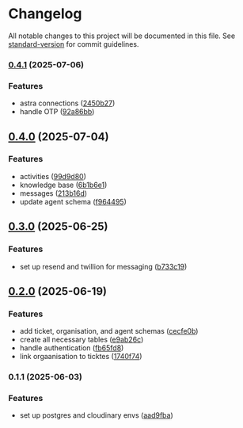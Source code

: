 # Changelog

All notable changes to this project will be documented in this file. See [standard-version](https://github.com/conventional-changelog/standard-version) for commit guidelines.

### [0.4.1](https://github.com/AristideI/SautiDesk-bn/compare/v0.4.0...v0.4.1) (2025-07-06)


### Features

* astra connections ([2450b27](https://github.com/AristideI/SautiDesk-bn/commit/2450b2761e1b7a0805ac89fef34f2e9c6e2d05d6))
* handle OTP ([92a86bb](https://github.com/AristideI/SautiDesk-bn/commit/92a86bb3d26ac6929f1cce1ce5d8944d2ace556a))

## [0.4.0](https://github.com/AristideI/SautiDesk-bn/compare/v0.3.0...v0.4.0) (2025-07-04)


### Features

* activities ([99d9d80](https://github.com/AristideI/SautiDesk-bn/commit/99d9d80c06954b1c9fd2d725c3c822e828e13bb9))
* knowledge base ([6b1b6e1](https://github.com/AristideI/SautiDesk-bn/commit/6b1b6e1c26f422670281d0bf562bee0103beb074))
* messages ([213b16d](https://github.com/AristideI/SautiDesk-bn/commit/213b16d9f132e7c1fdf43347b6c2fec6f511282e))
* update agent schema ([f964495](https://github.com/AristideI/SautiDesk-bn/commit/f9644959e4025312b1ddb4df0cb08ccc0cc51ebd))

## [0.3.0](https://github.com/AristideI/SautiDesk-bn/compare/v0.2.0...v0.3.0) (2025-06-25)


### Features

* set up resend and twillion for messaging ([b733c19](https://github.com/AristideI/SautiDesk-bn/commit/b733c19e92f4b9c77eb0a57aea03c396c9767e26))

## [0.2.0](https://github.com/AristideI/SautiDesk-bn/compare/v0.1.1...v0.2.0) (2025-06-19)


### Features

* add ticket, organisation, and agent schemas ([cecfe0b](https://github.com/AristideI/SautiDesk-bn/commit/cecfe0bd2de8c766e0f663bd24dc98e1e4701f23))
* create all necessary tables ([e9ab26c](https://github.com/AristideI/SautiDesk-bn/commit/e9ab26c72c3f558bbd00170ae598494023379773))
* handle authentication ([fb65fd8](https://github.com/AristideI/SautiDesk-bn/commit/fb65fd89c00b8f79dfa8519fea44a1c52a669403))
* link orgaanisation to ticktes ([1740f74](https://github.com/AristideI/SautiDesk-bn/commit/1740f744a8650de663915622235117280b92df28))

### 0.1.1 (2025-06-03)


### Features

* set up postgres and cloudinary envs ([aad9fba](https://github.com/AristideI/SautiDesk-bn/commit/aad9fba94aff95addae381f8bfa21bdaec9c6a16))

